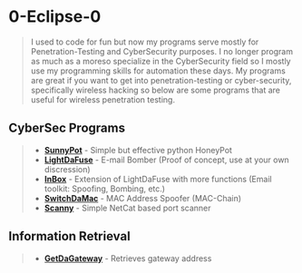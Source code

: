 # **0-Eclipse-0**
>I used to code for fun but now my programs serve mostly for Penetration-Testing
and CyberSecurity purposes. I no longer program as much as a moreso specialize
in the CyberSecurity field so I mostly use my programming skills for automation
these days. My programs are great if you want to get into penetration-testing
or cyber-security, specifically wireless hacking so below are some programs that
are useful for wireless penetration testing.

## CyberSec Programs
>- [**SunnyPot**](https://github.com/0-Eclipse-0/SunnyPot) - Simple but effective python HoneyPot
>- [**LightDaFuse**](https://github.com/0-Eclipse-0/LightDaFuse) - E-mail Bomber (Proof of concept, use at your own discression)
>- [**InBox**](https://github.com/0-Eclipse-0/InBox) - Extension of LightDaFuse with more functions (Email toolkit: Spoofing, Bombing, etc.)
>- [**SwitchDaMac**](https://github.com/0-Eclipse-0/SwitchDaMac) - MAC Address Spoofer (MAC-Chain)
>- [**Scanny**](https://github.com/0-Eclipse-0/Scanny) - Simple NetCat based port scanner

## Information Retrieval
>- [**GetDaGateway**](https://github.com/0-Eclipse-0/GetDaGateway) - Retrieves gateway address
